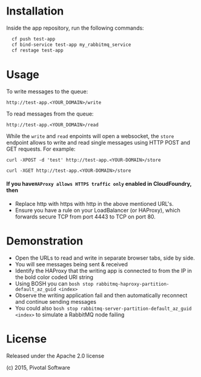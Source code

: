 Installation
============

Inside the app repository, run the following commands:

```bash
  cf push test-app
  cf bind-service test-app my_rabbitmq_service
  cf restage test-app
```

Usage
=====

To write messages to the queue:

```
http://test-app.<YOUR_DOMAIN>/write
```

To read messages from the queue:

```
http://test-app.<YOUR_DOMAIN>/read
```

While the `write` and `read` enpoints will open a websocket, the `store` endpoint
allows to write and read single messages using HTTP POST and GET
requests. For example:

```
curl -XPOST -d 'test' http://test-app.<YOUR-DOMAIN>/store

curl -XGET http://test-app.<YOUR-DOMAIN>/store
```

#### If you have`HAProxy allows HTTPS traffic only` enabled in CloudFoundry, then
- Replace http with https with http in the above mentioned URL's.
- Ensure you have a rule on your LoadBalancer (or HAProxy), which forwards secure TCP from port 4443 to TCP on port 80.

Demonstration
=============

* Open the URLs to read and write in separate browser tabs, side by side.
* You will see messages being sent & received
* Identify the HAProxy that the writing app is connected to from the IP in the bold color coded URI string
* Using BOSH you can `bosh stop rabbitmq-haproxy-partition-default_az_guid <index>`
* Observe the writing application fail and then automatically reconnect and continue sending messages
* You could also `bosh stop rabbitmq-server-partition-default_az_guid <index>` to simulate a RabbitMQ node failing

License
=======

Released under the Apache 2.0 license

(c) 2015, Pivotal Software
